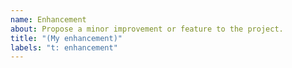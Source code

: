 ```yaml
---
name: Enhancement
about: Propose a minor improvement or feature to the project.
title: "(My enhancement)"
labels: "t: enhancement"
---
```


<!--
Thank you for your interest in the `rust-gpu` project! This template is for
proposing a minor improvement, such as addig a new method, or improving 
documentation. Please try to provide a short high level overview of what you would
like you to add. Also be sure to check the existing and `wontfix` issues to see
if it's already been proposed before posting.

Existing Issues: https://github.com/rust-gpu/rust-gpu/issues?q=is%3Aopen+is%3Aissue+label%3A%22t%3A+enhancement%22
Closed Issues: https://github.com/rust-gpu/rust-gpu/labels/s%3A%20wontfix

-->

